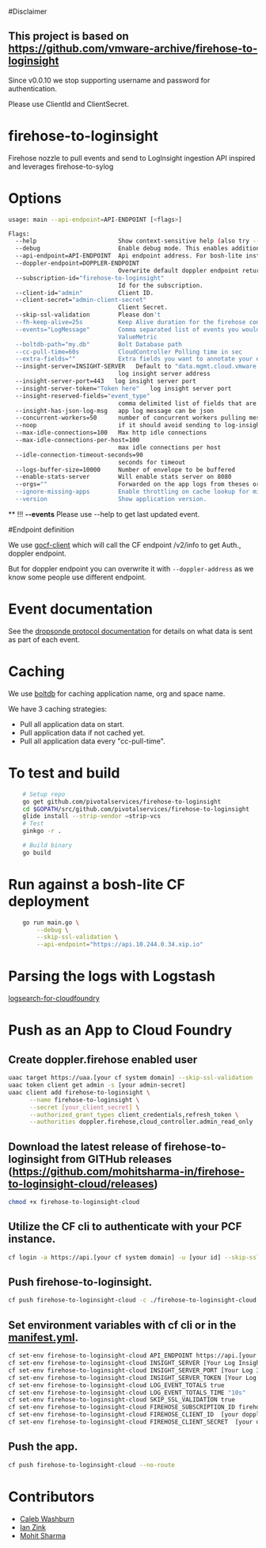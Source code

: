 #Disclaimer

## This project is based on https://github.com/vmware-archive/firehose-to-loginsight 

Since v0.0.10 we stop supporting username and password for authentication.

Please use ClientId and ClientSecret.

# firehose-to-loginsight
Firehose nozzle to pull events and send to LogInsight ingestion API inspired and leverages firehose-to-sylog

# Options

```bash
usage: main --api-endpoint=API-ENDPOINT [<flags>]

Flags:
  --help                       Show context-sensitive help (also try --help-long and --help-man).
  --debug                      Enable debug mode. This enables additional logging
  --api-endpoint=API-ENDPOINT  Api endpoint address. For bosh-lite installation of CF: https://api.10.244.0.34.xip.io
  --doppler-endpoint=DOPPLER-ENDPOINT  
                               Overwrite default doppler endpoint return by /v2/info
  --subscription-id="firehose-to-loginsight"  
                               Id for the subscription.
  --client-id="admin"          Client ID.
  --client-secret="admin-client-secret"  
                               Client Secret.
  --skip-ssl-validation        Please don't
  --fh-keep-alive=25s          Keep Alive duration for the firehose consumer
  --events="LogMessage"        Comma separated list of events you would like. Valid options are ContainerMetric, CounterEvent, Error, HttpStartStop, LogMessage,
                               ValueMetric
  --boltdb-path="my.db"        Bolt Database path
  --cc-pull-time=60s           CloudController Polling time in sec
  --extra-fields=""            Extra fields you want to annotate your events with, example: '--extra-fields=env:dev,something:other
  --insight-server=INSIGHT-SERVER   Default to "data.mgmt.cloud.vmware.com" 
                               log insight server address
  --insight-server-port=443   log insight server port
  --insight-server-token="Token here"   log insight server port
  --insight-reserved-fields="event_type"  
                               comma delimited list of fields that are reserved
  --insight-has-json-log-msg   app log message can be json
  --concurrent-workers=50      number of concurrent workers pulling messages from channel
  --noop                       if it should avoid sending to log-insight
  --max-idle-connections=100   Max http idle connections
  --max-idle-connections-per-host=100  
                               max idle connections per host
  --idle-connection-timeout-seconds=90  
                               seconds for timeout
  --logs-buffer-size=10000     Number of envelope to be buffered
  --enable-stats-server        Will enable stats server on 8080
  --orgs=""                    Forwarded on the app logs from theses organisations' example: --orgs=org1,org2
  --ignore-missing-apps        Enable throttling on cache lookup for missing apps
  --version                    Show application version.
```

** !!! **--events** Please use --help to get last updated event.


#Endpoint definition

We use [gocf-client](https://github.com/cloudfoundry-community/go-cfclient) which will call the CF endpoint /v2/info to get Auth., doppler endpoint.

But for doppler endpoint you can overwrite it with ``` --doppler-address ``` as we know some people use different endpoint.

# Event documentation

See the [dropsonde protocol documentation](https://github.com/cloudfoundry/dropsonde-protocol/tree/master/events) for details on what data is sent as part of each event.

# Caching
We use [boltdb](https://github.com/boltdb/bolt) for caching application name, org and space name.

We have 3 caching strategies:
* Pull all application data on start.
* Pull application data if not cached yet.
* Pull all application data every "cc-pull-time".

# To test and build

```bash
    # Setup repo
    go get github.com/pivotalservices/firehose-to-loginsight
    cd $GOPATH/src/github.com/pivotalservices/firehose-to-loginsight
    glide install --strip-vendor —strip-vcs
    # Test
	ginkgo -r .

    # Build binary
    go build
```
# Run against a bosh-lite CF deployment
```bash
    go run main.go \
		--debug \
		--skip-ssl-validation \
		--api-endpoint="https://api.10.244.0.34.xip.io"
```

# Parsing the logs with Logstash

[logsearch-for-cloudfoundry](https://github.com/logsearch/logsearch-for-cloudfoundry)

# Push as an App to Cloud Foundry

## Create doppler.firehose enabled user

```bash
uaac target https://uaa.[your cf system domain] --skip-ssl-validation
uaac token client get admin -s [your admin-secret]
uaac client add firehose-to-loginsight \
      --name firehose-to-loginsight \
      --secret [your_client_secret] \
      --authorized_grant_types client_credentials,refresh_token \
      --authorities doppler.firehose,cloud_controller.admin_read_only
```

## Download the latest release of firehose-to-loginsight from GITHub releases (https://github.com/mohitsharma-in/firehose-to-loginsight-cloud/releases)

```bash
chmod +x firehose-to-loginsight-cloud
```

## Utilize the CF cli to authenticate with your PCF instance.

```bash
cf login -a https://api.[your cf system domain] -u [your id] --skip-ssl-validation
```

## Push firehose-to-loginsight.
```bash
cf push firehose-to-loginsight-cloud -c ./firehose-to-loginsight-cloud -b binary_buildpack -u process --no-start
```

## Set environment variables with cf cli or in the [manifest.yml](./manifest.yml).

```bash
cf set-env firehose-to-loginsight-cloud API_ENDPOINT https://api.[your cf system domain]
cf set-env firehose-to-loginsight-cloud INSIGHT_SERVER [Your Log Insight IP. Default to data.mgmt.cloud.vmware.com]
cf set-env firehose-to-loginsight-cloud INSIGHT_SERVER_PORT [Your Log Insight Ingestion Port, defaults to 443]
cf set-env firehose-to-loginsight-cloud INSIGHT_SERVER_TOKEN [Your Log Insight Token]
cf set-env firehose-to-loginsight-cloud LOG_EVENT_TOTALS true
cf set-env firehose-to-loginsight-cloud LOG_EVENT_TOTALS_TIME "10s"
cf set-env firehose-to-loginsight-cloud SKIP_SSL_VALIDATION true
cf set-env firehose-to-loginsight-cloud FIREHOSE_SUBSCRIPTION_ID firehose-to-loginsight
cf set-env firehose-to-loginsight-cloud FIREHOSE_CLIENT_ID  [your doppler.firehose enabled user]
cf set-env firehose-to-loginsight-cloud FIREHOSE_CLIENT_SECRET  [your doppler.firehose enabled user password]
```

## Push the app.

```bash
cf push firehose-to-loginsight-cloud --no-route
```

# Contributors

* [Caleb Washburn](https://github.com/calebwashburn)
* [Ian Zink](https://github.com/z4ce)
* [Mohit Sharma](https://github.com/mohitsharma-in)
